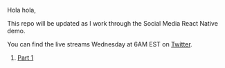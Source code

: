 Hola hola,

This repo will be updated as I work through the Social Media React Native demo.

You can find the live streams Wednesday at 6AM EST on [Twitter](https://twitter.com/MatthewZRuiz).

1. [Part 1](https://www.youtube.com/watch?v=6t1SyQGhebs)

